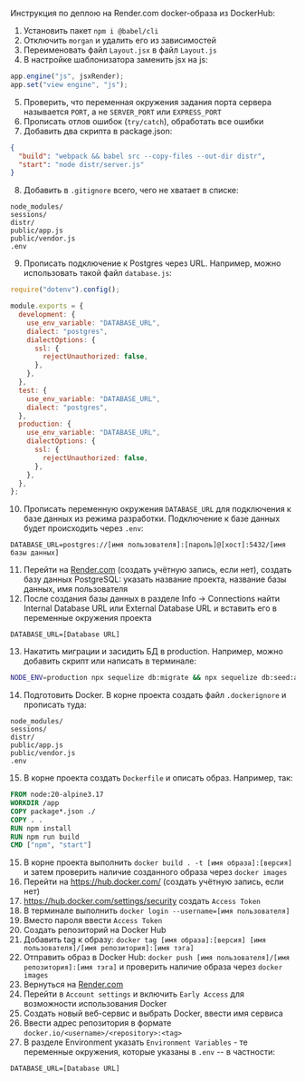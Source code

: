 Инструкция по деплою на Render.com docker-образа из DockerHub:

1. Установить пакет `npm i @babel/cli`
2. Отключить `morgan` и удалить его из зависимостей
3. Переименовать файл `Layout.jsx` в файл `Layout.js`
4. В настройке шаблонизатора заменить jsx на js:

```js
app.engine("js", jsxRender);
app.set("view engine", "js");
```

5. Проверить, что переменная окружения задания порта сервера называется `PORT`, а не `SERVER_PORT` или `EXPRESS_PORT`
6. Прописать отлов ошибок (`try/catch`), обработать все ошибки
7. Добавить два скрипта в package.json:

```json
{
  "build": "webpack && babel src --copy-files --out-dir distr",
  "start": "node distr/server.js"
}
```

8. Добавить в `.gitignore` всего, чего не хватает в списке:

```
node_modules/
sessions/
distr/
public/app.js
public/vendor.js
.env
```

9. Прописать подключение к Postgres через URL. Например, можно использовать такой файл `database.js`:

```js
require("dotenv").config();

module.exports = {
  development: {
    use_env_variable: "DATABASE_URL",
    dialect: "postgres",
    dialectOptions: {
      ssl: {
        rejectUnauthorized: false,
      },
    },
  },
  test: {
    use_env_variable: "DATABASE_URL",
    dialect: "postgres",
  },
  production: {
    use_env_variable: "DATABASE_URL",
    dialectOptions: {
      ssl: {
        rejectUnauthorized: false,
      },
    },
  },
};
```

10. Прописать переменную окружения `DATABASE_URL` для подключения к базе данных из режима разработки. Подключение к базе данных будет происходить через `.env`:

```
DATABASE_URL=postgres://[имя пользователя]:[пароль]@[хост]:5432/[имя базы данных]
```

11. Перейти на [Render.com](https://render.com/) (создать учётную запись, если нет), создать базу данных PostgreSQL: указать название проекта, название базы данных, имя пользователя
12. После создания базы данных в разделе Info -> Connections найти Internal Database URL или External Database URL и вставить его в переменные окружения проекта

```
DATABASE_URL=[Database URL]
```

13. Накатить миграции и засидить БД в production. Например, можно добавить скрипт или написать в терминале:

```bash
NODE_ENV=production npx sequelize db:migrate && npx sequelize db:seed:all
```

14. Подготовить Docker. В корне проекта cоздать файл `.dockerignore` и прописать туда:

```
node_modules/
sessions/
distr/
public/app.js
public/vendor.js
.env
```

15. В корне проекта создать `Dockerfile` и описать образ. Например, так:

```dockerfile
FROM node:20-alpine3.17
WORKDIR /app
COPY package*.json ./
COPY . .
RUN npm install
RUN npm run build
CMD ["npm", "start"]
```

15. В корне проекта выполнить `docker build . -t [имя образа]:[версия]` и затем проверить наличие созданного образа через `docker images`
16. Перейти на https://hub.docker.com/ (создать учётную запись, если нет)
17. https://hub.docker.com/settings/security создать `Access Token`
18. В терминале выполнить `docker login --username=[имя пользователя]`
19. Вместо пароля ввести `Access Token`
20. Создать репозиторий на Docker Hub
21. Добавить tag к образу: `docker tag [имя образа]:[версия] [имя пользователя]/[имя репозитория]:[имя тэга]`
22. Отправить образ в Docker Hub: `docker push [имя пользователя]/[имя репозитория]:[имя тэга]` и проверить наличие образа через `docker images`
23. Вернуться на [Render.com](https://render.com/)
24. Перейти в `Account settings` и включить `Early Access` для возможности использования Docker
25. Создать новый веб-сервис и выбрать Docker, ввести имя сервиса
26. Ввести адрес репозитория в формате `docker.io/<username>/<repository>:<tag>`
27. В разделе Environment указать `Environment Variables` - те переменные окружения, которые указаны в `.env` -- в частности:

```
DATABASE_URL=[Database URL]
```
